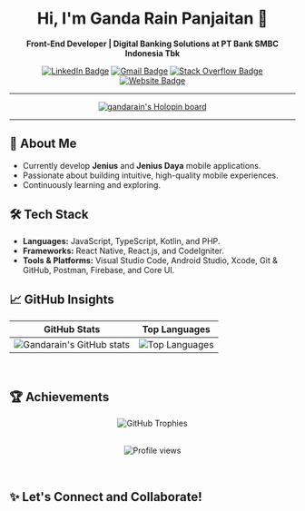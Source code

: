 <div align="center">
  
# Hi, I'm Ganda Rain Panjaitan 👋

**Front-End Developer | Digital Banking Solutions at PT Bank SMBC Indonesia Tbk**

[![LinkedIn Badge](https://img.shields.io/badge/-LinkedIn-blue?style=flat-square&logo=Linkedin&logoColor=white)](https://www.linkedin.com/in/ganda-rain-panjaitan-49aa18162/)
[![Gmail Badge](https://img.shields.io/badge/-Gmail-c14438?style=flat-square&logo=Gmail&logoColor=white)](mailto:gandarainpanjaitan@gmail.com)
[![Stack Overflow Badge](https://img.shields.io/badge/-StackOverflow-orange?style=flat-square&logo=Stackoverflow&logoColor=white)](https://stackoverflow.com/users/11513854/ganda-rain-panjaitan)
[![Website Badge](https://img.shields.io/badge/-Website-0e75b6?style=flat-square&logo=google-chrome&logoColor=white)](https://www.gandarainpanjaitan.com)

</div>

---

<p align="center">
  <a href="https://holopin.io/@gandarain">
    <img src="https://holopin.io/api/user/board?user=gandarain" alt="gandarain's Holopin board" />
  </a>
</p>

---

## 🚀 About Me
- Currently develop **Jenius** and **Jenius Daya** mobile applications.
- Passionate about building intuitive, high-quality mobile experiences.
- Continuously learning and exploring.

## 🛠 Tech Stack
- **Languages:** JavaScript, TypeScript, Kotlin, and PHP.
- **Frameworks:** React Native, React.js, and CodeIgniter.
- **Tools & Platforms:** Visual Studio Code, Android Studio, Xcode, Git & GitHub, Postman, Firebase, and Core UI.

## 📈 GitHub Insights

<div align="center">
  
| GitHub Stats | Top Languages |
| :---: | :---: |
| ![Gandarain's GitHub stats](https://github-readme-stats.vercel.app/api?username=gandarain&show_icons=true&theme=tokyonight) | ![Top Languages](https://github-readme-stats.vercel.app/api/top-langs/?username=gandarain&theme=tokyonight&layout=compact&hide=html,php,hack,css,TeX) |

</div>

<br/>

## 🏆 Achievements

<div align="center">
  <img src="https://github-profile-trophy.vercel.app/?username=gandarain&theme=tokyonight&column=4&margin-w=10&margin-h=10" alt="GitHub Trophies" />
</div>

<br/>

<p align="center">
  <img src="https://komarev.com/ghpvc/?username=gandarain&label=Profile%20Views&color=0e75b6&style=flat" alt="Profile views" />
</p>

<br/>

## ✨ Let's Connect and Collaborate!
